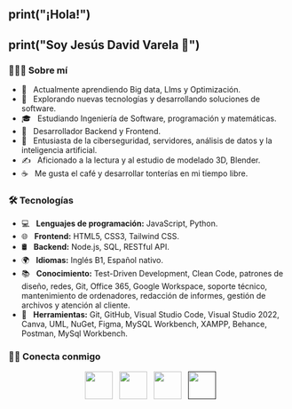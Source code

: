 <h2> print("¡Hola!") </h2>
<h2>print("Soy Jesús David Varela 👾")</h2>

<h3> 👨🏻‍💻 Sobre mí </h3>

- 🔭 &nbsp; Actualmente aprendiendo Big data, Llms y Optimización.
- 🤔 &nbsp; Explorando nuevas tecnologías y desarrollando soluciones de software.
- 🎓 &nbsp; Estudiando Ingeniería de Software, programación y matemáticas.
- 💼 &nbsp; Desarrollador Backend y Frontend.
- 🌱 &nbsp; Entusiasta de la ciberseguridad, servidores, análisis de datos y la inteligencia artificial.
- ✍️ &nbsp; Aficionado a la lectura y al estudio de modelado 3D, Blender.
- ☕ &nbsp; Me gusta el café y desarrollar tonterías en mi tiempo libre.

<h3>🛠 Tecnologías</h3>

- 💻 &nbsp; **Lenguajes de programación:** JavaScript, Python.
- 🌐 &nbsp; **Frontend:** HTML5, CSS3, Tailwind CSS.
- 🛢 &nbsp; **Backend:** Node.js, SQL, RESTful API.
- 🌍 &nbsp; **Idiomas:** Inglés B1, Español nativo.
- 📚 &nbsp; **Conocimiento:** Test-Driven Development, Clean Code, patrones de diseño, redes, Git, Office 365, Google Workspace, soporte técnico, mantenimiento de ordenadores, redacción de informes, gestión de archivos y atención al cliente.
- 🔧 &nbsp; **Herramientas:** Git, GitHub, Visual Studio Code, Visual Studio 2022, Canva, UML, NuGet, Figma, MySQL Workbench, XAMPP, Behance, Postman, MySql Workbench.

<h3> 🤝🏻 Conecta conmigo </h3>

<p align="center">
<!--Linkedin-->
&nbsp; <a href="https://www.linkedin.com/in/jesus-david-varela-melendez-34866a259/" target="_blank" rel="noopener noreferrer"><img src="https://jesusvarelastudio.netlify.app/assets/img_github/linkedin.png" width="50" /></a>
<!--Gmail-->
&nbsp; <a href="mailto:jesusvarela288@gmail.com" target="_blank" rel="noopener noreferrer"><img src="https://jesusvarelastudio.netlify.app/assets/img_github/mail.png" width="50" /></a>
<!--Website-->
&nbsp; <a href="https://jesusvarelastudio.netlify.app/" target="_blank" rel="noopener noreferrer"><img src="https://jesusvarelastudio.netlify.app/assets/img_github/web-site.png" width="50" /></a>
<!--RESUME-->
&nbsp; <a href="" target="_blank" rel="noopener noreferrer"><img src="https://jesusvarelastudio.netlify.app/assets/img_github/cv.png" width="50" /></a>
</p>
